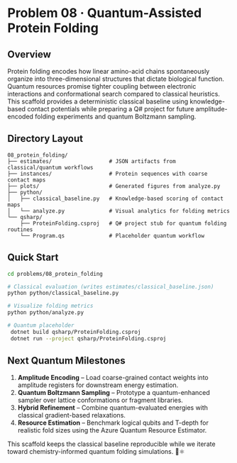 # Problem 08 · Quantum-Assisted Protein Folding

## Overview

Protein folding encodes how linear amino-acid chains spontaneously organize into three-dimensional structures that dictate biological function. Quantum resources promise tighter coupling between electronic interactions and conformational search compared to classical heuristics. This scaffold provides a deterministic classical baseline using knowledge-based contact potentials while preparing a Q# project for future amplitude-encoded folding experiments and quantum Boltzmann sampling.

## Directory Layout

```text
08_protein_folding/
├── estimates/                  # JSON artifacts from classical/quantum workflows
├── instances/                  # Protein sequences with coarse contact maps
├── plots/                      # Generated figures from analyze.py
├── python/
│   ├── classical_baseline.py   # Knowledge-based scoring of contact maps
│   └── analyze.py              # Visual analytics for folding metrics
└── qsharp/
    ├── ProteinFolding.csproj   # Q# project stub for quantum folding routines
    └── Program.qs              # Placeholder quantum workflow
```

## Quick Start

```bash
cd problems/08_protein_folding

# Classical evaluation (writes estimates/classical_baseline.json)
python python/classical_baseline.py

# Visualize folding metrics
python python/analyze.py

# Quantum placeholder
 dotnet build qsharp/ProteinFolding.csproj
 dotnet run --project qsharp/ProteinFolding.csproj
```

## Next Quantum Milestones

1. **Amplitude Encoding** – Load coarse-grained contact weights into amplitude registers for downstream energy estimation.
2. **Quantum Boltzmann Sampling** – Prototype a quantum-enhanced sampler over lattice conformations or fragment libraries.
3. **Hybrid Refinement** – Combine quantum-evaluated energies with classical gradient-based relaxations.
4. **Resource Estimation** – Benchmark logical qubits and T-depth for realistic fold sizes using the Azure Quantum Resource Estimator.

This scaffold keeps the classical baseline reproducible while we iterate toward chemistry-informed quantum folding simulations. 🧬⚛️
